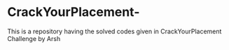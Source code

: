 # CrackYourPlacement-
This is a repository having the solved codes given in CrackYourPlacement Challenge by Arsh
